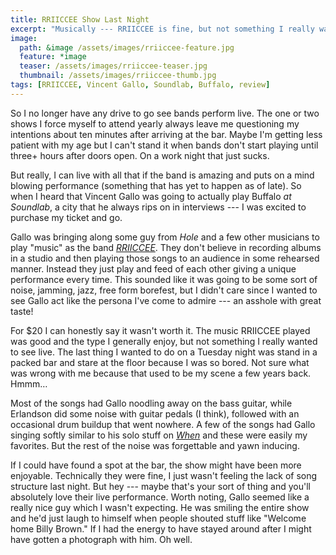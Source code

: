 ```yaml
---
title: RRIICCEE Show Last Night
excerpt: "Musically --- RRIICCEE is fine, but not something I really want to see live again."
image: 
  path: &image /assets/images/rriiccee-feature.jpg
  feature: *image
  teaser: /assets/images/rriiccee-teaser.jpg
  thumbnail: /assets/images/rriiccee-thumb.jpg
tags: [RRIICCEE, Vincent Gallo, Soundlab, Buffalo, review]
---
```


So I no longer have any drive to go see bands perform live. The one or two shows I force myself to attend yearly always leave me questioning my intentions about ten minutes after arriving at the bar. Maybe I'm getting less patient with my age but I can't stand it when bands don't start playing until three+ hours after doors open. On a work night that just sucks.

But really, I can live with all that if the band is amazing and puts on a mind blowing performance (something that has yet to happen as of late). So when I heard that Vincent Gallo was going to actually play Buffalo *at Soundlab*, a city that he always rips on in interviews --- I was excited to purchase my ticket and go.

Gallo was bringing along some guy from *Hole* and a few other musicians to play "music" as the band [*RRIICCEE*](http://www.rriiccee.com/). They don't believe in recording albums in a studio and then playing those songs to an audience in some rehearsed manner. Instead they just play and feed of each other giving a unique performance every time. This sounded like it was going to be some sort of noise, jamming, jazz, free form borefest, but I didn't care since I wanted to see Gallo act like the persona I've come to admire --- an asshole with great taste!

For $20 I can honestly say it wasn't worth it. The music RRIICCEE played was good and the type I generally enjoy, but not something I really wanted to see live. The last thing I wanted to do on a Tuesday night was stand in a packed bar and stare at the floor because I was so bored. Not sure what was wrong with me because that used to be my scene a few years back. Hmmm…

Most of the songs had Gallo noodling away on the bass guitar, while Erlandson did some noise with guitar pedals (I think), followed with an occasional drum buildup that went nowhere. A few of the songs had Gallo singing softly similar to his solo stuff on [*When*](http://vincentgallo.com/music/discography/when.html) and these were easily my favorites. But the rest of the noise was forgettable and yawn inducing.

If I could have found a spot at the bar, the show might have been more enjoyable. Technically they were fine, I just wasn't feeling the lack of song structure last night. But hey --- maybe that's your sort of thing and you'll absolutely love their live performance. Worth noting, Gallo seemed like a really nice guy which I wasn't expecting. He was smiling the entire show and he'd just laugh to himself when people shouted stuff like "Welcome home Billy Brown." If I had the energy to have stayed around after I might have gotten a photograph with him. Oh well.
